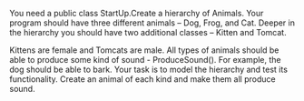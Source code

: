 You need a public class StartUp.Create a hierarchy of Animals. Your program should have three different animals – Dog, Frog, and Cat. Deeper in the hierarchy you should have two additional classes – Kitten and Tomcat.

Kittens are female and Tomcats are male. All types of animals should be able to produce some kind of sound - ProduceSound().
For example, the dog should be able to bark. Your task is to model the hierarchy and test its functionality. Create an animal of each kind and make them all produce sound.
